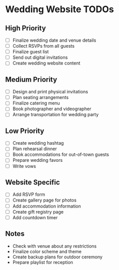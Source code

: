 # Wedding Website TODOs

## High Priority
- [ ] Finalize wedding date and venue details
- [ ] Collect RSVPs from all guests
- [ ] Finalize guest list
- [ ] Send out digital invitations
- [ ] Create wedding website content

## Medium Priority
- [ ] Design and print physical invitations
- [ ] Plan seating arrangements
- [ ] Finalize catering menu
- [ ] Book photographer and videographer
- [ ] Arrange transportation for wedding party

## Low Priority
- [ ] Create wedding hashtag
- [ ] Plan rehearsal dinner
- [ ] Book accommodations for out-of-town guests
- [ ] Prepare wedding favors
- [ ] Write vows

## Website Specific
- [ ] Add RSVP form
- [ ] Create gallery page for photos
- [ ] Add accommodation information
- [ ] Create gift registry page
- [ ] Add countdown timer

## Notes
- Check with venue about any restrictions
- Finalize color scheme and theme
- Create backup plans for outdoor ceremony
- Prepare playlist for reception
